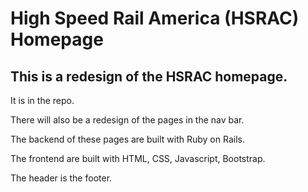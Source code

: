 # High Speed Rail America (HSRAC) Homepage

## This is a redesign of the HSRAC homepage.
It is in the repo.

There will also be a redesign of the pages in the nav bar.

The backend of these pages are built with Ruby on Rails.

The frontend are built with HTML, CSS, Javascript, Bootstrap.

The header is the footer.
